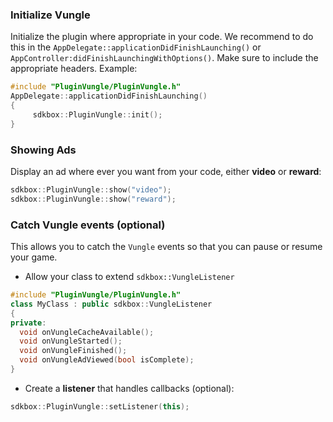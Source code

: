 ### Initialize Vungle
Initialize the plugin where appropriate in your code. We recommend to do this in the `AppDelegate::applicationDidFinishLaunching()` or `AppController:didFinishLaunchingWithOptions()`. Make sure to include the appropriate headers. Example:
```cpp
#include "PluginVungle/PluginVungle.h"
AppDelegate::applicationDidFinishLaunching()
{
     sdkbox::PluginVungle::init();
}
```

### Showing Ads
Display an ad where ever you want from your code, either __video__ or __reward__:
```cpp
sdkbox::PluginVungle::show("video");
sdkbox::PluginVungle::show("reward");
```

### Catch Vungle events (optional)
This allows you to catch the `Vungle` events so that you can pause or resume
your game.

* Allow your class to extend `sdkbox::VungleListener`
```cpp
#include "PluginVungle/PluginVungle.h"
class MyClass : public sdkbox::VungleListener
{
private:
  void onVungleCacheAvailable();
  void onVungleStarted();
  void onVungleFinished();
  void onVungleAdViewed(bool isComplete);
}
```

* Create a __listener__ that handles callbacks (optional):
```cpp
sdkbox::PluginVungle::setListener(this);
```
